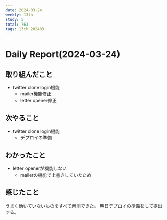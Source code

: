```yaml
---
date: 2024-03-24
weekly: 13th
study: 5
total: 763
tags: 13th 202403
---
```

# Daily Report(2024-03-24)
## 取り組んだこと
- twitter clone login機能
	- mailer機能修正
	- letter opener修正
## 次やること
- twitter clone login機能
	- デプロイの準備
## わかったこと
- letter openerが機能しない
	- mailerの機能で上書きしていたため
## 感じたこと
うまく動いていないものをすべて解消できた。
明日デプロイの準備をして提出する。
